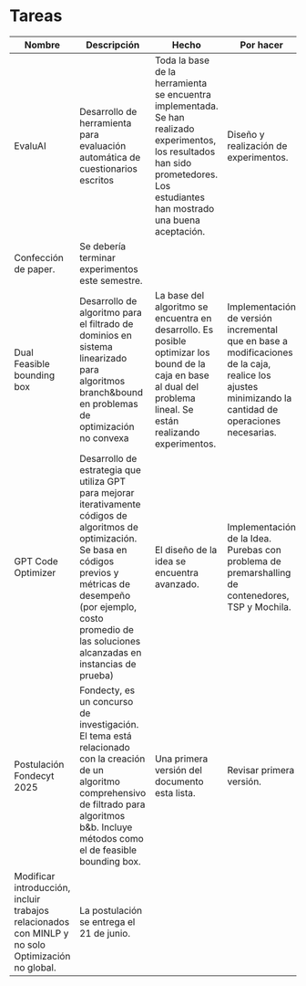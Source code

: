 # Tareas

| Nombre | Descripción | Hecho | Por hacer | Prioridad |
| --- | --- | --- | --- | --- |
| EvaluAI | Desarrollo de herramienta para evaluación automática de cuestionarios escritos | Toda la base de la herramienta se encuentra implementada. Se han realizado experimentos, los resultados han sido prometedores. Los estudiantes han mostrado una buena aceptación. | Diseño y realización de experimentos.
Confección de paper. | Se debería terminar experimentos este semestre. |
| Dual Feasible bounding box | Desarrollo de algoritmo para el filtrado de dominios en sistema linearizado para algoritmos branch&bound en problemas de optimización no convexa | La base del algoritmo se encuentra en desarrollo. Es posible optimizar los bound de la caja en base al dual del problema lineal. Se están realizando experimentos. | Implementación de versión incremental que en base a modificaciones de la caja, realice los ajustes minimizando la cantidad de operaciones necesarias. | Ojalá tener una versión terminada para agosto. |
| GPT Code Optimizer | Desarrollo de estrategia que utiliza GPT para mejorar iterativamente códigos de algoritmos de optimización. Se basa en códigos previos y métricas de desempeño (por ejemplo, costo promedio de las soluciones alcanzadas en instancias de prueba) | El diseño de la idea se encuentra avanzado.  | Implementación de la Idea. Purebas con problema de premarshalling de contenedores, TSP y Mochila. | El algoritmo podría estar terminado para agosto o septiembre. |
| Postulación Fondecyt 2025 | Fondecty, es un concurso de investigación. El tema está relacionado con la creación de un algoritmo comprehensivo de filtrado para algoritmos b&b. Incluye métodos como el de feasible bounding box. | Una primera versión del documento esta lista. | Revisar primera versión.
Modificar introducción, incluir trabajos relacionados con MINLP y no solo Optimización no global. | La postulación se entrega el 21 de junio. |
